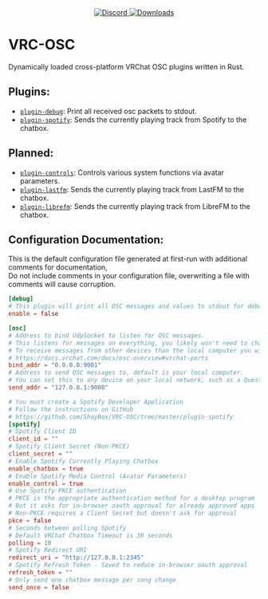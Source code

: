 <div align="center">
  <a href="https://discord.shaybox.com">
    <img alt="Discord" src="https://img.shields.io/discord/824865729445888041?color=404eed&label=Discord&logo=Discord&logoColor=FFFFFF">
  </a>
  <a href="https://github.com/shaybox/vrc-osc/releases/latest">
    <img alt="Downloads" src="https://img.shields.io/github/downloads/shaybox/vrc-osc/total?color=3fb950&label=Downloads&logo=github&logoColor=FFFFFF">
  </a>
</div>

# VRC-OSC

Dynamically loaded cross-platform VRChat OSC plugins written in Rust.

## Plugins:
- [`plugin-debug`](/plugin-debug): Print all received osc packets to stdout.
- [`plugin-spotify`](/plugin-spotify): Sends the currently playing track from Spotify to the chatbox.

## Planned:
- [`plugin-controls`](/plugin-controls): Controls various system functions via avatar parameters.
- [`plugin-lastfm`](/plugin-lastfm): Sends the currently playing track from LastFM to the chatbox.
- [`plugin-librefm`](/plugin-librefm): Sends the currently playing track from LibreFM to the chatbox.

## Configuration Documentation:
This is the default configuration file generated at first-run with additional comments for documentation,  
Do not include comments in your configuration file, overwriting a file with comments will cause corruption.  
```toml
[debug]
# This plugin will print all OSC messages and values to stdout for debugging.
enable = false

[osc]
# Address to bind UdpSocket to listen for OSC messages.
# This listens for messages on everything, you likely won't need to change this setting.
# To receive messages from other devices than the local computer you will need to set a parameter.
# https://docs.vrchat.com/docs/osc-overview#vrchat-ports
bind_addr = "0.0.0.0:9001"
# Address to send OSC messages to, default is your local computer.
# You can set this to any device on your local network, such as a Quest.
send_addr = "127.0.0.1:9000"

# You must create a Spotify Developer Application
# Follow the instructions on GitHub
# https://github.com/ShayBox/VRC-OSC/tree/master/plugin-spotify
[spotify]
# Spotify Client ID
client_id = ""
# Spotify Client Secret (Non-PKCE)
client_secret = ""
# Enable Spotify Currently Playing Chatbox
enable_chatbox = true
# Enable Spotify Media Control (Avatar Parameters)
enable_control = true
# Use Spotify PKCE authentication
# PKCE is the appropriate authentication method for a desktop program
# But it asks for in-browser oauth approval for already approved apps
# Non-PKCE requires a Client Secret but doesn't ask for approval
pkce = false
# Seconds between polling Spotify
# Default VRChat Chatbox Timeout is 30 seconds
polling = 10
# Spotify Redirect URI
redirect_uri = "http://127.0.0.1:2345"
# Spotify Refresh Token - Saved to reduce in-browser oauth approval
refresh_token = ""
# Only send one chatbox message per song change
send_once = false
```